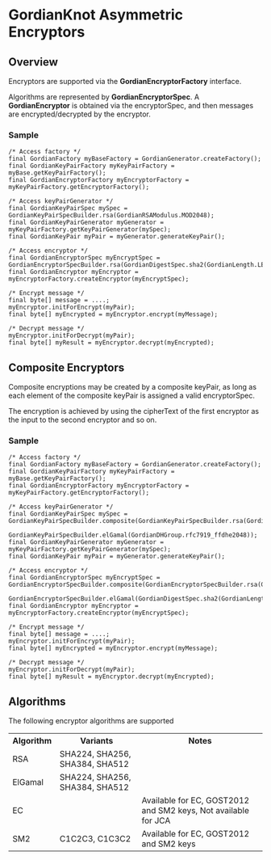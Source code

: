 # GordianKnot Asymmetric Encryptors

## Overview
Encryptors are supported via the **GordianEncryptorFactory** interface.

Algorithms are represented by **GordianEncryptorSpec**. A **GordianEncryptor** is obtained via the encryptorSpec,
and then messages are encrypted/decrypted by the encryptor.

### Sample
```
/* Access factory */
final GordianFactory myBaseFactory = GordianGenerator.createFactory();
final GordianKeyPairFactory myKeyPairFactory = myBase.getKeyPairFactory();
final GordianEncryptorFactory myEncryptorFactory = myKeyPairFactory.getEncryptorFactory();

/* Access keyPairGenerator */
final GordianKeyPairSpec mySpec = GordianKeyPairSpecBuilder.rsa(GordianRSAModulus.MOD2048);
final GordianKeyPairGenerator myGenerator = myKeyPairFactory.getKeyPairGenerator(mySpec);
final GordianKeyPair myPair = myGenerator.generateKeyPair();

/* Access encryptor */
final GordianEncryptorSpec myEncryptSpec = GordianEncryptorSpecBuilder.rsa(GordianDigestSpec.sha2(GordianLength.LEN_256));
final GordianEncryptor myEncryptor = myEncryptorFactory.createEncryptor(myEncryptSpec);

/* Encrypt message */
final byte[] message = ....;
myEncryptor.initForEncrypt(myPair);
final byte[] myEncrypted = myEncryptor.encrypt(myMessage);

/* Decrypt message */
myEncryptor.initForDecrypt(myPair);
final byte[] myResult = myEncryptor.decrypt(myEncrypted);
```

## Composite Encryptors
Composite encryptions may be created by a composite keyPair, as long as each element of the composite keyPair is assigned a valid encryptorSpec.

The encryption is achieved by using the cipherText of the first encryptor as the input to the second encryptor and so on. 

### Sample
```
/* Access factory */
final GordianFactory myBaseFactory = GordianGenerator.createFactory();
final GordianKeyPairFactory myKeyPairFactory = myBase.getKeyPairFactory();
final GordianEncryptorFactory myEncryptorFactory = myKeyPairFactory.getEncryptorFactory();

/* Access keyPairGenerator */
final GordianKeyPairSpec mySpec = GordianKeyPairSpecBuilder.composite(GordianKeyPairSpecBuilder.rsa(GordianRSAModulus.MOD2048),
                                                                      GordianKeyPairSpecBuilder.elGamal(GordianDHGroup.rfc7919_ffdhe2048));
final GordianKeyPairGenerator myGenerator = myKeyPairFactory.getKeyPairGenerator(mySpec);
final GordianKeyPair myPair = myGenerator.generateKeyPair();

/* Access encryptor */
final GordianEncryptorSpec myEncryptSpec = GordianEncryptorSpecBuilder.composite(GordianEncryptorSpecBuilder.rsa(GordianDigestSpec.sha2(GordianLength.LEN_256)),
                                                                                 GordianEncryptorSpecBuilder.elGamal(GordianDigestSpec.sha2(GordianLength.LEN_256)));
final GordianEncryptor myEncryptor = myEncryptorFactory.createEncryptor(myEncryptSpec);

/* Encrypt message */
final byte[] message = ....;
myEncryptor.initForEncrypt(myPair);
final byte[] myEncrypted = myEncryptor.encrypt(myMessage);

/* Decrypt message */
myEncryptor.initForDecrypt(myPair);
final byte[] myResult = myEncryptor.decrypt(myEncrypted);
```

## Algorithms
The following encryptor algorithms are supported
<table class="defTable">
  <tr><th class="defHdr">Algorithm</th><th class="defHdr">Variants</th><th>Notes</th></tr>
  <tr><td>RSA</td><td>SHA224, SHA256, SHA384, SHA512</td><td/></tr>
  <tr><td>ElGamal</td><td>SHA224, SHA256, SHA384, SHA512</td><td/></tr>
  <tr><td>EC</td><td/><td>Available for EC, GOST2012 and SM2 keys, Not available for JCA</td></tr>
  <tr><td>SM2</td><td>C1C2C3, C1C3C2</td><td>Available for EC, GOST2012 and SM2 keys</td></tr>
</table>

